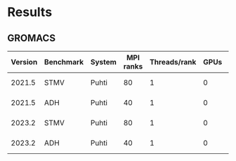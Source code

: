 # Results

## GROMACS

| Version | Benchmark | System | MPI ranks | Threads/rank | GPUs | Perf. (ns/day) | Date       |
|---------|-----------|--------|-----------|--------------|------|----------------|------------|
| 2021.5  | STMV      | Puhti  | 80        | 1            | 0    | 3.627          | 2023-09-05 |
| 2021.5  | ADH       | Puhti  | 40        | 1            | 0    | 46.210         | 2023-09-05 |
| 2023.2  | STMV      | Puhti  | 80        | 1            | 0    | 3.871          | 2023-09-05 |
| 2023.2  | ADH       | Puhti  | 40        | 1            | 0    | 46.646         | 2023-09-05 |

